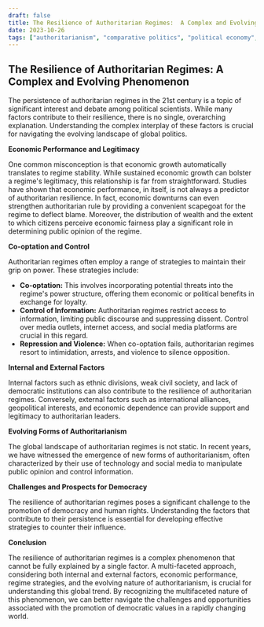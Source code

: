 ```yaml
---
draft: false
title: The Resilience of Authoritarian Regimes:  A Complex and Evolving Phenomenon
date: 2023-10-26
tags: ["authoritarianism", "comparative politics", "political economy", "political science"] 
---
```


## The Resilience of Authoritarian Regimes:  A Complex and Evolving Phenomenon

The persistence of authoritarian regimes in the 21st century is a topic of significant interest and debate among political scientists. While many factors contribute to their resilience, there is no single, overarching explanation. Understanding the complex interplay of these factors is crucial for navigating the evolving landscape of global politics. 

**Economic Performance and Legitimacy**

One common misconception is that economic growth automatically translates to regime stability. While sustained economic growth can bolster a regime's legitimacy, this relationship is far from straightforward. Studies have shown that economic performance, in itself, is not always a predictor of authoritarian resilience. In fact, economic downturns can even strengthen authoritarian rule by providing a convenient scapegoat for the regime to deflect blame.  Moreover, the distribution of wealth and the extent to which citizens perceive economic fairness play a significant role in determining public opinion of the regime. 

**Co-optation and Control**

Authoritarian regimes often employ a range of strategies to maintain their grip on power.  These strategies include:

* **Co-optation:**  This involves incorporating potential threats into the regime's power structure, offering them economic or political benefits in exchange for loyalty. 
* **Control of Information:** Authoritarian regimes restrict access to information, limiting public discourse and suppressing dissent.  Control over media outlets, internet access, and social media platforms are crucial in this regard.
* **Repression and Violence:** When co-optation fails, authoritarian regimes resort to intimidation, arrests, and violence to silence opposition. 

**Internal and External Factors**

Internal factors such as ethnic divisions, weak civil society, and lack of democratic institutions can also contribute to the resilience of authoritarian regimes. Conversely, external factors such as international alliances, geopolitical interests, and economic dependence can provide support and legitimacy to authoritarian leaders.

**Evolving Forms of Authoritarianism**

The global landscape of authoritarian regimes is not static. In recent years, we have witnessed the emergence of new forms of authoritarianism, often characterized by their use of technology and social media to manipulate public opinion and control information. 

**Challenges and Prospects for Democracy**

The resilience of authoritarian regimes poses a significant challenge to the promotion of democracy and human rights. Understanding the factors that contribute to their persistence is essential for developing effective strategies to counter their influence.  

**Conclusion**

The resilience of authoritarian regimes is a complex phenomenon that cannot be fully explained by a single factor.  A multi-faceted approach, considering both internal and external factors, economic performance, regime strategies, and the evolving nature of authoritarianism, is crucial for understanding this global trend.  By recognizing the multifaceted nature of this phenomenon, we can better navigate the challenges and opportunities associated with the promotion of democratic values in a rapidly changing world. 
